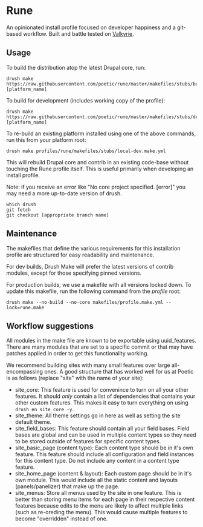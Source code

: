 # Rune
An opinionated install profile focused on developer happiness and a
git-based workflow. Built and battle tested on [Valkyrie](https://github.com/GetValkyrie/valkyrie).

## Usage
To build the distribution atop the latest Drupal core, run:
    
    drush make https://raw.githubusercontent.com/poetic/rune/master/makefiles/stubs/build.make.yml [platform_name]

To build for development (includes working copy of the profile):

    drush make https://raw.githubusercontent.com/poetic/rune/master/makefiles/stubs/dev.make.yml [platform_name]

To re-build an existing platform installed using one of the above commands, run this from your platform root:

    drush make profiles/rune/makefiles/stubs/local-dev.make.yml

This will rebuild Drupal core and contrib in an existing code-base without
touching the Rune profile itself. This is useful primarily when developing an
install profile.

Note: if you receive an error like "No core project specified. [error]" you may need a more up-to-date version of drush.

    which drush
    git fetch
    git checkout [appropriate branch name]

## Maintenance
The makefiles that define the various requirements for this installation
profile are structured for easy readability and maintenance.

For dev builds, Drush Make will prefer the latest versions of contrib modules,
except for those specifying pinned versions.

For production builds, we use a makefile with all versions locked down. To
update this makefile, run the following command from the *profile* root:

    drush make --no-build --no-core makefiles/profile.make.yml --lock=rune.make

## Workflow suggestions
All modules in the make file are known to be exportable using uuid_features.
There are many modules that are set to a specific commit or that may have
patches applied in order to get this functionality working.

We recommend building sites with many small features over large
all-encompassing ones. A good structure that has worked well for us at Poetic
is as follows (replace "site" with the name of your site):

* site_core: This feature is used for convenince to turn on all your other
  features. It should *only* contain a list of dependencies that contains your
  other custom features. This makes it easy to turn everything on using ``drush
  en site_core -y``.
* site_theme: All theme settings go in here as well as setting the site default
  theme.
* site_field_bases: This feature should contain all your field bases. Field
  bases are global and can be used in multiple content types so they need to be
  stored outside of features for specific content types.
* site_basic_page (content type): Each content type should be in it's own
  feature. This feature should include all configuration and field instances
  for this content type. Do not include any content in a content type feature.
* site_home_page (content & layout): Each custom page should be in it's own
  module. This would include all the static content and layouts
  (panels/panelizer) that make up the page.
* site_menus: Store all menus used by the site in one feature. This is better
  than storing menu items for each page in their respective content features
  because edits to the menu are likely to affect multiple links (such as
  re-oreding the menu). This would cause multiple features to become
  "overridden" instead of one.
